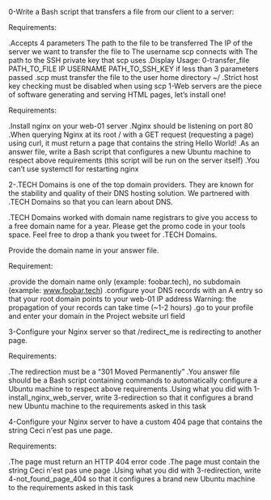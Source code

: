 0-Write a Bash script that transfers a file from our client to a server:

Requirements:

.Accepts 4 parameters
The path to the file to be transferred
The IP of the server we want to transfer the file to
The username scp connects with
The path to the SSH private key that scp uses
.Display Usage: 0-transfer_file PATH_TO_FILE IP USERNAME PATH_TO_SSH_KEY if less than 3 parameters passed
.scp must transfer the file to the user home directory ~/
.Strict host key checking must be disabled when using scp
1-Web servers are the piece of software generating and serving HTML pages, let’s install one!

Requirements:

.Install nginx on your web-01
server
.Nginx should be listening on port 80
.When querying Nginx at its root / with a GET request (requesting a page) using curl, it must return a page that contains the string Hello World!
.As an answer file, write a Bash script that configures a new Ubuntu machine to respect above requirements (this script will be run on the server itself)
.You can’t use systemctl for restarting nginx

2-.TECH Domains is one of the top domain providers. They are known for the stability and quality of their DNS hosting solution. We partnered with .TECH Domains so that you can learn about DNS.

.TECH Domains worked with domain name registrars to give you access to a free domain name for a year. Please get the promo code in your tools space. Feel free to drop a thank you tweet for .TECH Domains.

Provide the domain name in your answer file.

Requirement:

.provide the domain name only (example: foobar.tech), no subdomain (example: www.foobar.tech)
.configure your DNS records with an A entry so that your root domain points to your web-01 IP address Warning: the propagation of your records can take time (~1-2 hours)
.go to your profile and enter your domain in the Project website url field

3-Configure your Nginx server so that /redirect_me is redirecting to another page.

Requirements:

.The redirection must be a “301 Moved Permanently”
.You answer file should be a Bash script containing commands to automatically configure a Ubuntu machine to respect above requirements
.Using what you did with 1-install_nginx_web_server, write 3-redirection so that it configures a brand new Ubuntu machine to the requirements asked in this task

4-Configure your Nginx server to have a custom 404 page that contains the string Ceci n'est pas une page.

Requirements:

.The page must return an HTTP 404 error code
.The page must contain the string Ceci n'est pas une page
.Using what you did with 3-redirection, write 4-not_found_page_404 so that it configures a brand new Ubuntu machine to the requirements asked in this task
